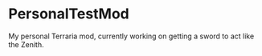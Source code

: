 # PersonalTestMod
My personal Terraria mod, currently working on getting a sword to act like the Zenith.
